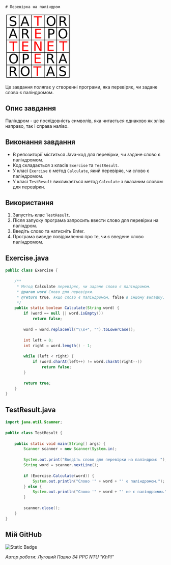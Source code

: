                                                                                                                                                                                                                     # Перевірка на паліндром

![Паліндром](/img/palindrome.png)

Це завдання полягає у створенні програми, яка перевіряє, чи задане слово є паліндромом.

## Опис завдання

Паліндром - це послідовність символів, яка читається однаково як зліва направо, так і справа наліво. 

## Виконання завдання

- В репозиторії міститься Java-код для перевірки, чи задане слово є паліндромом.
- Код складається з класів `Exercise` та `TestResult`.
- У класі `Exercise` є метод `Calculate`, який перевіряє, чи слово є паліндромом.
- У класі `TestResult` викликається метод `Calculate` з вказаним словом для перевірки.

## Використання

1. Запустіть клас `TestResult`.
2. Після запуску програма запросить ввести слово для перевірки на паліндром.
3. Введіть слово та натисніть Enter.
4. Програма виведе повідомлення про те, чи є введене слово паліндромом.

## Exercise.java

```java
public class Exercise {
    
    /**
     * Метод Calculate перевіряє, чи задане слово є паліндромом.
     * @param word Слово для перевірки.
     * @return true, якщо слово є паліндромом, false в іншому випадку.
     */
    public static boolean Calculate(String word) {
        if (word == null || word.isEmpty())
            return false;

        word = word.replaceAll("\\s+", "").toLowerCase();

        int left = 0;
        int right = word.length() - 1;

        while (left < right) {
            if (word.charAt(left++) != word.charAt(right--))
                return false;
        }

        return true;
    }
}
```

## TestResult.java

```java
import java.util.Scanner;

public class TestResult {

    public static void main(String[] args) {
        Scanner scanner = new Scanner(System.in);
        
        System.out.print("Введіть слово для перевірки на паліндром: ");
        String word = scanner.nextLine();

        if (Exercise.Calculate(word)) {
            System.out.println("Слово '" + word + "' є паліндромом.");
        } else {
            System.out.println("Слово '" + word + "' не є паліндромом.");
        }

        scanner.close();
    }
}
```

## Мій GitHub

![Static Badge](https://img.shields.io/badge/GitHub-181717?style=plastic&logo=GitHub&labelColor=black&color=white&link=https%3A%2F%2Fgithub.com%2FPavlitoo)


*Автор роботи: Луговий Павло 34  PPC NTU "KhPI"*